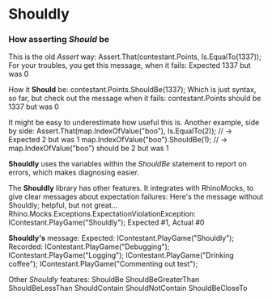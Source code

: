 Shouldly
========

### How asserting *Should* be

This is the old *Assert* way: 
    Assert.That(contestant.Points, Is.EqualTo(1337));
For your troubles, you get this message, when it fails:
    Expected 1337 but was 0

How it **Should** be:
    contestant.Points.ShouldBe(1337);
Which is just syntax, so far, but check out the message when it fails:
    contestant.Points should be 1337 but was 0

It might be easy to underestimate how useful this is. Another example, side by side:
    Assert.That(map.IndexOfValue("boo"), Is.EqualTo(2));    // -> Expected 2 but was 1
    map.IndexOfValue("boo").ShouldBe(1);                    // -> map.IndexOfValue("boo") should be 2 but was 1

**Shouldly** uses the variables within the *ShouldBe* statement to report on errors, which makes diagnosing easier.

The **Shouldly** library has other features.
It integrates with RhinoMocks, to give clear messages about expectation failures:
Here's the message without Shouldly; helpful, but not great...
    Rhino.Mocks.Exceptions.ExpectationViolationException:
    IContestant.PlayGame("Shouldly"); Expected #1, Actual #0

**Shouldly's** message:
    Expected:
        IContestant.PlayGame("Shouldly");
    Recorded:
      IContestant.PlayGame("Debugging");
      IContestant.PlayGame("Logging");
      IContestant.PlayGame("Drinking coffee");
      IContestant.PlayGame("Commenting out test");

Other *Shouldly* features:
    ShouldBe
    ShouldBeGreaterThan
    ShouldBeLessThan
    ShouldContain
    ShouldNotContain
    ShouldBeCloseTo

